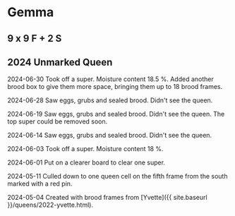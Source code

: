 # Gemma

## 9 x 9 F + 2 S

## 2024 Unmarked Queen

2024-06-30 Took off a super.  Moisture content 18.5 %.  Added another brood box to give them more space, bringing them up to 18 brood frames.

2024-06-28 Saw eggs, grubs and sealed brood.  Didn't see the queen.

2024-06-19 Saw eggs, grubs and sealed brood.  Didn't see the queen.  The top super could be removed soon.

2024-06-14 Saw eggs, grubs and sealed brood.  Didn't see the queen.

2024-06-03 Took off a super.  Moisture content 18 %.

2024-06-01 Put on a clearer board to clear one super.

2024-05-11 Culled down to one queen cell on the fifth frame from the south marked with a red pin.

2024-05-04 Created with brood frames from [Yvette]({{ site.baseurl }}/queens/2022-yvette.html).
